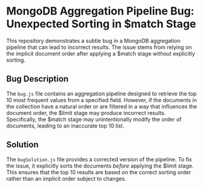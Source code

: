 # MongoDB Aggregation Pipeline Bug: Unexpected Sorting in $match Stage

This repository demonstrates a subtle bug in a MongoDB aggregation pipeline that can lead to incorrect results. The issue stems from relying on the implicit document order after applying a $match stage without explicitly sorting. 

## Bug Description

The `bug.js` file contains an aggregation pipeline designed to retrieve the top 10 most frequent values from a specified field. However, if the documents in the collection have a natural order or are filtered in a way that influences the document order, the $limit stage may produce incorrect results. Specifically, the $match stage may unintentionally modify the order of documents, leading to an inaccurate top 10 list.

## Solution

The `bugSolution.js` file provides a corrected version of the pipeline. To fix the issue, it explicitly sorts the documents *before* applying the $limit stage. This ensures that the top 10 results are based on the correct sorting order rather than an implicit order subject to changes.
